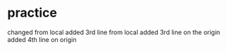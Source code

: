 # practice
changed from local
added 3rd line from local
added 3rd line on the origin
added 4th line on origin

